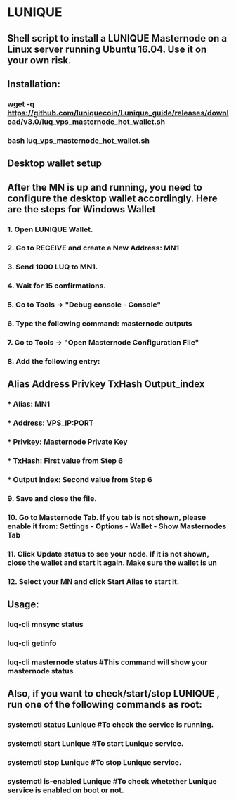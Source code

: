 # LUNIQUE

## Shell script to install a LUNIQUE Masternode on a Linux server running Ubuntu 16.04. Use it on your own risk.


## Installation:
### wget -q https://github.com/luniquecoin/Lunique_guide/releases/download/v3.0/luq_vps_masternode_hot_wallet.sh
### bash luq_vps_masternode_hot_wallet.sh


## Desktop wallet setup
## After the MN is up and running, you need to configure the desktop wallet accordingly. Here are the steps for Windows Wallet

### 1. Open LUNIQUE Wallet.
### 2. Go to RECEIVE and create a New Address: MN1
### 3. Send 1000 LUQ to MN1.
### 4. Wait for 15 confirmations.
### 5. Go to Tools -> "Debug console - Console"
### 6. Type the following command: masternode outputs
### 7. Go to Tools -> "Open Masternode Configuration File"
### 8. Add the following entry:

## Alias Address Privkey TxHash Output_index
### * Alias: MN1
### * Address: VPS_IP:PORT
### * Privkey: Masternode Private Key
### * TxHash: First value from Step 6
### * Output index: Second value from Step 6

### 9. Save and close the file.
### 10. Go to Masternode Tab. If you tab is not shown, please enable it from: Settings - Options - Wallet - Show Masternodes Tab
### 11. Click Update status to see your node. If it is not shown, close the wallet and start it again. Make sure the wallet is un
### 12. Select your MN and click Start Alias to start it.


## Usage:
### luq-cli mnsync status
### luq-cli getinfo
### luq-cli masternode status #This command will show your masternode status

## Also, if you want to check/start/stop LUNIQUE , run one of the following commands as root:
### systemctl status Lunique #To check the service is running.
### systemctl start Lunique #To start Lunique service.
### systemctl stop Lunique #To stop Lunique service.
### systemctl is-enabled Lunique #To check whetether Lunique service is enabled on boot or not.